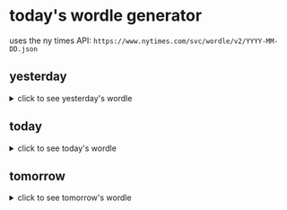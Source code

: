 # today's wordle generator

uses the ny times API: `https://www.nytimes.com/svc/wordle/v2/YYYY-MM-DD.json`

## yesterday

<details>
    <summary>click to see yesterday's wordle</summary>

    heart

</details>

## today

<details>
    <summary>click to see today's wordle</summary>

    disco

</details>

## tomorrow

<details>
    <summary>click to see tomorrow's wordle</summary>

    ethos

</details>
